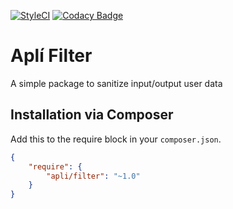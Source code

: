 [![StyleCI](https://github.styleci.io/repos/140430023/shield?branch=master)](https://github.styleci.io/repos/140430023)
[![Codacy Badge](https://api.codacy.com/project/badge/Grade/27c04dc7969e4a5b86b74ab3050b1b05)](https://www.codacy.com/app/mandrade.danilo/apli-filter?utm_source=github.com&amp;utm_medium=referral&amp;utm_content=dmandrade/apli-filter&amp;utm_campaign=Badge_Grade)

# Aplí Filter

A simple package to sanitize input/output user data

## Installation via Composer

Add this to the require block in your `composer.json`.

``` json
{
    "require": {
        "apli/filter": "~1.0"
    }
}
```

